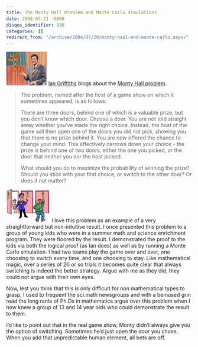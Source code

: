 ```yaml
---
title: The Monty Hall Problem and Monte Carlo simulations
date: 2004-07-21 -0800
disqus_identifier: 836
categories: []
redirect_from: "/archive/2004/07/20/monty-haul-and-monte-carlo.aspx/"
---
```


![Let’s Make a Deal](/images/LetsMakeADeal.jpg) [Ian
Griffiths](http://www.interact-sw.co.uk/iangblog) blogs about the [Monty
Hall
problem](http://www.interact-sw.co.uk/iangblog/2004/07/21/montyhall).

> The problem, named after the host of a game show on which it sometimes
> appeared, is as follows:
>
> There are three doors, behind one of which is a valuable prize, but
> you don’t know which door. Choose a door. You are not told straight
> away whether you’ve made the right choice. Instead, the host of the
> game will then open one of the doors you did not pick, showing you
> that there is no prize behind it. You are now offered the chance to
> change your mind. This effectively narrows down your choice - the
> prize is behind one of two doors, either the one you picked, or the
> door that neither you nor the host picked.
>
> What should you do to maximize the probability of winning the prize?
> Should you stick with your first choice, or switch to the other door?
> Or does it not matter?

![Monty Hall Problem](/images/MontyHall.jpg) I love this problem as an
example of a very straightforward but non-intuitive result. I once
presented this problem to a group of young kids who were in a summer
math and science enrichment program. They were floored by the result. I
demonstrated the proof to the kids via both the logical proof (as Ian
does) as well as by running a Monte Carlo simulation. I had two teams
play the game over and over, one choosing to switch every time, and one
choosing to stay. Like mathematical magic, over a series of 20 or so
trials it becomes quite clear that always switching is indeed the better
strategy. Argue with me as they did, they could not argue with their own
eyes.

Now, lest you think that this is only difficult for non mathematical
types to grasp, I used to frequent the sci.math newsgroups and with a
bemused grin read the long rants of Ph.Ds in mathematics argue over this
problem when I now knew a group of 13 and 14 year olds who could
demonstrate the result to them.

I’d like to point out that in the real game show, Monty didn’t always
give you the option of switching. Sometimes he’d just open the door you
chose. When you add that unpredictable human element, all bets are off.

